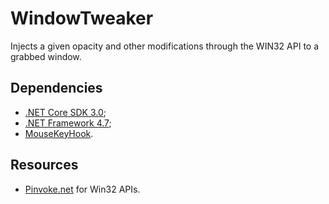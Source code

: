 # WindowTweaker
Injects a given opacity and other modifications through the WIN32 API to a grabbed window.

## Dependencies
- [.NET Core SDK 3.0](https://dotnet.microsoft.com/download/visual-studio-sdks);
- [.NET Framework 4.7](https://dotnet.microsoft.com/download/visual-studio-sdks);
- [MouseKeyHook](https://github.com/gmamaladze/globalmousekeyhook/).

## Resources
- [Pinvoke.net](http://pinvoke.net/) for Win32 APIs.

